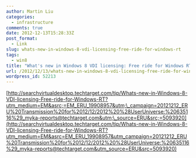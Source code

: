 ```yaml
---
author: Martin Liu
categories:
  - infrastructure
comments: true
date: 2012-12-13T15:28:33Z
post_format:
  - Link
slug: whats-new-in-windows-8-vdi-licensing-free-ride-for-windows-rt
tags:
  - win8
title: "What's new in Windows 8 VDI licensing: Free ride for Windows RT"
url: /2012/12/13/whats-new-in-windows-8-vdi-licensing-free-ride-for-windows-rt/
wordpress_id: 52213
---
```


[http://searchvirtualdesktop.techtarget.com/tip/Whats-new-in-Windows-8-VDI-licensing-Free-ride-for-Windows-RT?utm_medium=EM&asrc;=EM_ERU_19908957&utm;\_campaign=20121212_ERU%20Transmission%20for%2012/12/2012%20%28UserUniverse:%20635116%29_myka-reports@techtarget.com&utm;\_source=ERU&src;=5093920](http://searchvirtualdesktop.techtarget.com/tip/Whats-new-in-Windows-8-VDI-licensing-Free-ride-for-Windows-RT?utm_medium=EM&asrc=EM_ERU_19908957&utm_campaign=20121212_ERU%20Transmission%20for%2012/12/2012%20%28UserUniverse:%20635116%29_myka-reports@techtarget.com&utm_source=ERU&src=5093920)
